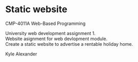 Static website
====================
CMP-4011A Web-Based Programming


University web development assignment 1.  
Website asignment for web devlopment module.  
Create a static website to advertise a rentable holiday home.  


Kyle Alexander
